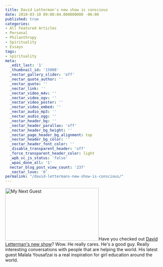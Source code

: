 ```yaml
---
title: David Letterman's new show is conscious
date: 2018-03-10 09:00:04.000000000 -06:00
published: true
categories:
- All Featured Articles
- Personal
- Philanthropy
- Spirituality
- Essays
tags:
- spirituality
meta:
  _edit_last: '1'
  _thumbnail_id: '15008'
  _nectar_gallery_slider: 'off'
  _nectar_quote_author: ''
  _nectar_quote: ''
  _nectar_link: ''
  _nectar_video_m4v: ''
  _nectar_video_ogv: ''
  _nectar_video_poster: ''
  _nectar_video_embed: ''
  _nectar_audio_mp3: ''
  _nectar_audio_ogg: ''
  _nectar_header_bg: ''
  _nectar_header_parallax: 'off'
  _nectar_header_bg_height: ''
  _nectar_page_header_bg_alignment: top
  _nectar_header_bg_color: ''
  _nectar_header_font_color: ''
  _disable_transparent_header: 'off'
  _force_transparent_header_color: light
  _wpb_vc_js_status: 'false'
  _wpas_done_all: '1'
  nectar_blog_post_view_count: '237'
  _nectar_love: '0'
permalink: "/david-lettermans-new-show-is-conscious/"
---
```

<p><a href="https://www.netflix.com/title/80209096"><img class="alignright wp-image-15008 size-medium" src="{{ site.baseurl }}/posts/2018/03/My-Next-Guest-300x169.jpeg" alt="My Next Guest" width="300" height="169" /></a>Have you checked out <a href="https://www.netflix.com/title/80209096">David Letterman's new show</a>? Wow. He really cares. He's a good guy. Really interesting conversations with people that are helping the world. His latest guest Malala Yousafzai is a real inspiration for girl education around the world.</p>
<p>&nbsp;</p>
